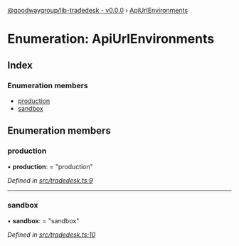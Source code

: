 [@goodwaygroup/lib-tradedesk - v0.0.0](../README.md) › [ApiUrlEnvironments](apiurlenvironments.md)

# Enumeration: ApiUrlEnvironments

## Index

### Enumeration members

* [production](apiurlenvironments.md#production)
* [sandbox](apiurlenvironments.md#sandbox)

## Enumeration members

###  production

• **production**: = "production"

*Defined in [src/tradedesk.ts:9](https://github.com/GoodwayGroup/lib-tradedesk/blob/d81b4c3/src/tradedesk.ts#L9)*

___

###  sandbox

• **sandbox**: = "sandbox"

*Defined in [src/tradedesk.ts:10](https://github.com/GoodwayGroup/lib-tradedesk/blob/d81b4c3/src/tradedesk.ts#L10)*
